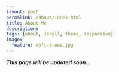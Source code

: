 ```yaml
---
layout: post
permalink: /about/index.html
title: About Me
description:
tags: [about, Jekyll, theme, responsive]
image:
  feature: soft-trees.jpg
---
```


**_This page will be updated soon..._**
